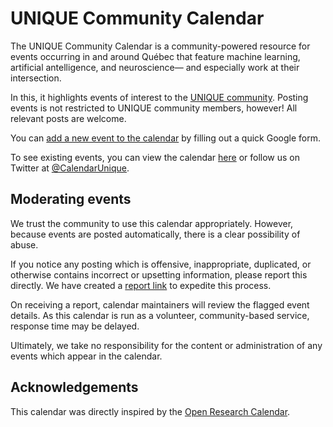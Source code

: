 # UNIQUE Community Calendar

The UNIQUE Community Calendar is a community-powered resource for events
occurring in and around Québec that feature
machine learning, artificial antelligence, and neuroscience&mdash;
and especially work at their intersection.

In this, it highlights events of interest to the
[UNIQUE community](https://sites.google.com/view/unique-neuro-ai).
Posting events is not restricted to UNIQUE community members, however!
All relevant posts are welcome.

You can [add a new event to the calendar](https://tinyurl.com/AddUniqueEvent) by filling out a quick Google form.

To see existing events, you can view the calendar [here](https://tinyurl.com/CalendarUnique) or
follow us on Twitter at [@CalendarUnique](https://twitter.com/CalendarUnique).

## Moderating events

We trust the community to use this calendar appropriately.
However, because events are posted automatically, there is a clear possibility of abuse.

If you notice any posting which is offensive, inappropriate, duplicated, or otherwise
contains incorrect or upsetting information, please report this directly.
We have created a [report link](http://tinyurl.com/rcu66l8) to expedite this process.

On receiving a report, calendar maintainers will review the flagged event details.
As this calendar is run as a volunteer, community-based service, response time may be delayed.

Ultimately, we take no responsibility for the content or administration of any events which appear in the calendar.

## Acknowledgements

This calendar was directly inspired by the [Open Research Calendar](https://twitter.com/OpenResearchCal).
